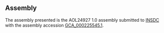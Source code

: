 

Assembly
--------

The assembly presented is the AOL24927 1.0 assembly submitted to
[INSDC](http://www.insdc.org) with the assembly accession
[GCA\_000225545.1](http://www.ebi.ac.uk/ena/data/view/GCA_000225545.1).
